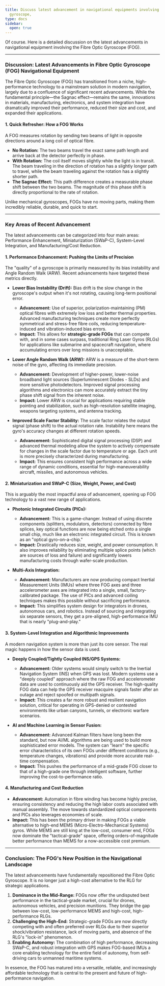 ```yaml
---
title: Discuss latest advancement in navigational equipments involving Fibre optic
  gyroscope,
type: docs
sidebar:
  open: true
---
```


Of course. Here is a detailed discussion on the latest advancements in navigational equipment involving the Fibre Optic Gyroscope (FOG).

---

### **Discussion: Latest Advancements in Fibre Optic Gyroscope (FOG) Navigational Equipment**

The Fibre Optic Gyroscope (FOG) has transitioned from a niche, high-performance technology to a mainstream solution in modern navigation, largely due to a confluence of significant recent advancements. While the fundamental principle—the Sagnac effect—remains the same, innovations in materials, manufacturing, electronics, and system integration have dramatically improved their performance, reduced their size and cost, and expanded their applications.

#### **1. Quick Refresher: How a FOG Works**

A FOG measures rotation by sending two beams of light in opposite directions around a long coil of optical fibre.
*   **No Rotation:** The two beams travel the exact same path length and arrive back at the detector perfectly in phase.
*   **With Rotation:** The coil itself moves slightly while the light is in transit. The beam traveling in the direction of rotation has a slightly longer path to travel, while the beam traveling against the rotation has a slightly shorter path.
*   **The Sagnac Effect:** This path difference creates a measurable phase shift between the two beams. The magnitude of this phase shift is directly proportional to the rate of rotation.

Unlike mechanical gyroscopes, FOGs have no moving parts, making them incredibly reliable, durable, and quick to start.

---

### **Key Areas of Recent Advancement**

The latest advancements can be categorized into four main areas: Performance Enhancement, Miniaturization (SWaP-C), System-Level Integration, and Manufacturing/Cost Reduction.

#### **1. Performance Enhancement: Pushing the Limits of Precision**

The "quality" of a gyroscope is primarily measured by its bias instability and Angle Random Walk (ARW). Recent advancements have targeted these metrics directly.

*   **Lower Bias Instability (Drift):** Bias drift is the slow change in the gyroscope's output when it's not rotating, causing long-term positional error.
    *   **Advancement:** Use of superior, polarization-maintaining (PM) optical fibres with extremely low loss and better thermal properties. Advanced manufacturing techniques create more perfectly symmetrical and stress-free fibre coils, reducing temperature-induced and vibration-induced bias errors.
    *   **Impact:** This allows for **strategic-grade FOGs** that can compete with, and in some cases surpass, traditional Ring Laser Gyros (RLGs) for applications like submarine and spacecraft navigation, where accumulating errors over long missions is unacceptable.

*   **Lower Angle Random Walk (ARW):** ARW is a measure of the short-term noise of the gyro, affecting its immediate precision.
    *   **Advancement:** Development of higher-power, lower-noise broadband light sources (Superluminescent Diodes - SLDs) and more sensitive photodetectors. Improved signal processing algorithms and electronics can more accurately extract the tiny phase shift signal from the inherent noise.
    *   **Impact:** Lower ARW is crucial for applications requiring stable pointing and stabilization, such as high-resolution satellite imaging, weapons targeting systems, and antenna tracking.

*   **Improved Scale Factor Stability:** The scale factor relates the output signal (phase shift) to the actual rotation rate. Instability here means the gyro's accuracy changes at different rotation speeds.
    *   **Advancement:** Sophisticated digital signal processing (DSP) and advanced thermal modeling allow the system to actively compensate for changes in the scale factor due to temperature or age. Each unit is more precisely characterized during manufacturing.
    *   **Impact:** This ensures consistent high performance across a wide range of dynamic conditions, essential for high-maneuverability aircraft, missiles, and autonomous vehicles.

#### **2. Miniaturization and SWaP-C (Size, Weight, Power, and Cost)**

This is arguably the most impactful area of advancement, opening up FOG technology to a vast new range of applications.

*   **Photonic Integrated Circuits (PICs):**
    *   **Advancement:** This is a game-changer. Instead of using discrete components (splitters, modulators, detectors) connected by fibre splices, key optical functions are now being etched onto a single small chip, much like an electronic integrated circuit. This is known as an "optical gyro-on-a-chip."
    *   **Impact:** Drastically reduces size, weight, and power consumption. It also improves reliability by eliminating multiple splice points (which are sources of loss and failure) and significantly lowers manufacturing costs through wafer-scale production.

*   **Multi-Axis Integration:**
    *   **Advancement:** Manufacturers are now producing compact Inertial Measurement Units (IMUs) where three FOG axes and three accelerometer axes are integrated into a single, small, factory-calibrated package. The use of PICs and advanced coiling techniques makes this possible without sacrificing performance.
    *   **Impact:** This simplifies system design for integrators in drones, autonomous cars, and robotics. Instead of sourcing and integrating six separate sensors, they get a pre-aligned, high-performance IMU that is nearly "plug-and-play."

#### **3. System-Level Integration and Algorithmic Improvements**

A modern navigation system is more than just its core sensor. The real magic happens in how the sensor data is used.

*   **Deeply Coupled/Tightly Coupled INS/GPS Systems:**
    *   **Advancement:** Older systems would simply switch to the Inertial Navigation System (INS) when GPS was lost. Modern systems use a "deeply coupled" approach where the raw FOG and accelerometer data are used to continuously aid the GPS receiver. The high-quality FOG data can help the GPS receiver reacquire signals faster after an outage and reject spoofed or multipath signals.
    *   **Impact:** This creates a far more robust and resilient navigation solution, critical for operating in GPS-denied or contested environments like urban canyons, tunnels, or electronic warfare scenarios.

*   **AI and Machine Learning in Sensor Fusion:**
    *   **Advancement:** Advanced Kalman filters have long been the standard, but now AI/ML algorithms are being used to build more sophisticated error models. The system can "learn" the specific error characteristics of its own FOGs under different conditions (e.g., temperature changes, vibrations) and provide more accurate real-time compensation.
    *   **Impact:** This pushes the performance of a mid-grade FOG closer to that of a high-grade one through intelligent software, further improving the cost-to-performance ratio.

#### **4. Manufacturing and Cost Reduction**

*   **Advancement:** Automation in fibre winding has become highly precise, ensuring consistency and reducing the high labor costs associated with manual assembly. The move towards standardized optical components and PICs also leverages economies of scale.
*   **Impact:** This has been the primary driver in making FOGs a viable alternative to high-end MEMS (Micro-Electro-Mechanical Systems) gyros. While MEMS are still king at the low-cost, consumer end, FOGs now dominate the "tactical-grade" space, offering orders-of-magnitude better performance than MEMS for a now-accessible cost premium.

---

### **Conclusion: The FOG's New Position in the Navigational Landscape**

The latest advancements have fundamentally repositioned the Fibre Optic Gyroscope. It is no longer just a high-cost alternative to the RLG for strategic applications.

1.  **Dominance in the Mid-Range:** FOGs now offer the undisputed best performance in the tactical-grade market, crucial for drones, autonomous vehicles, and precision munitions. They bridge the gap between low-cost, low-performance MEMS and high-cost, high-performance RLGs.
2.  **Challenging the High-End:** Strategic-grade FOGs are now directly competing with and often preferred over RLGs due to their superior shock/vibration resistance, lack of moving parts, and absence of the RLG's "lock-in" phenomenon.
3.  **Enabling Autonomy:** The combination of high performance, decreasing SWaP-C, and robust integration with GPS makes FOG-based IMUs a core enabling technology for the entire field of autonomy, from self-driving cars to unmanned maritime systems.

In essence, the FOG has matured into a versatile, reliable, and increasingly affordable technology that is central to the present and future of high-performance navigation.